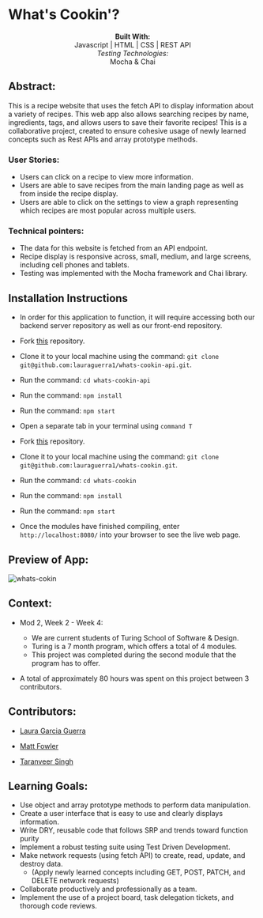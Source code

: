 # What's Cookin'? 
<div align="center">
<b>Built With:</b>
<br>
Javascript | HTML | CSS | REST API
<br>
<em>Testing Technologies:</em>
<br>
 Mocha & Chai 

</div>

## Abstract: 
This is a recipe website that uses the fetch API to display information about a variety of recipes. This web app also allows searching recipes by name, ingredients, tags, and allows users to save their favorite recipes! This is a collaborative project, created to ensure cohesive usage of newly learned concepts such as Rest APIs and array prototype methods.
### User Stories: 
- Users can click on a recipe to view more information.
- Users are able to save recipes from the main landing page as well as from inside the recipe display.
- Users are able to click on the settings to view a graph representing which recipes are most popular across multiple users. 
### Technical pointers: 
- The data for this website is fetched from an API endpoint. 
- Recipe display is responsive across, small, medium, and large screens, including cell phones and tablets. 
- Testing was implemented with the Mocha framework and Chai library. 


## Installation Instructions 
- In order for this application to function, it will require accessing both our backend server repository as well as our front-end repository. 

- Fork [this](https://github.com/lauraguerra1/whats-cookin-api) repository. 
- Clone it to your local machine using the command: `git clone git@github.com:lauraguerra1/whats-cookin-api.git`.
- Run the command: `cd whats-cookin-api`
- Run the command: `npm install`
- Run the command: `npm start`


- Open a separate tab in your terminal using `command T`

- Fork [this](https://github.com/lauraguerra1/whats-cookin) repository. 
- Clone it to your local machine using the command: `git clone git@github.com:lauraguerra1/whats-cookin.git`.
- Run the command: `cd whats-cookin`
- Run the command: `npm install`
- Run the command: `npm start`
- Once the modules have finished compiling, enter `http://localhost:8080/` into your browser to see the live web page. 


## Preview of App:
![whats-cokin](https://user-images.githubusercontent.com/121131581/240096684-7fba460c-4627-4585-b015-51fdacb83aa3.gif)


## Context: 
- Mod 2, Week 2 - Week 4: 
  - We are current students of Turing School of Software & Design. 
  - Turing is a 7 month program, which offers a total of 4 modules. 
  - This project was completed during the second module that the program has to offer. 

- A total of approximately 80 hours was spent on this project between 3 contributors. 

## Contributors: 
- [Laura Garcia Guerra](https://github.com/lauraguerra1)

- [Matt Fowler](https://github.com/mbenfowler)

- [Taranveer Singh](https://github.com/taranveersingh93)

## Learning Goals:
- Use object and array prototype methods to perform data manipulation.
- Create a user interface that is easy to use and clearly displays information.
- Write DRY, reusable code that follows SRP and trends toward function purity
- Implement a robust testing suite using Test Driven Development.
- Make network requests (using fetch API) to create, read, update, and destroy data. 
  - (Apply newly learned concepts including GET, POST, PATCH, and DELETE network requests)
- Collaborate productively and professionally as a team. 
- Implement the use of a project board, task delegation tickets, and thorough code reviews.
